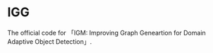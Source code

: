 # IGG
The official code for 「IGM: Improving Graph Geneartion for Domain Adaptive Object Detection」.
